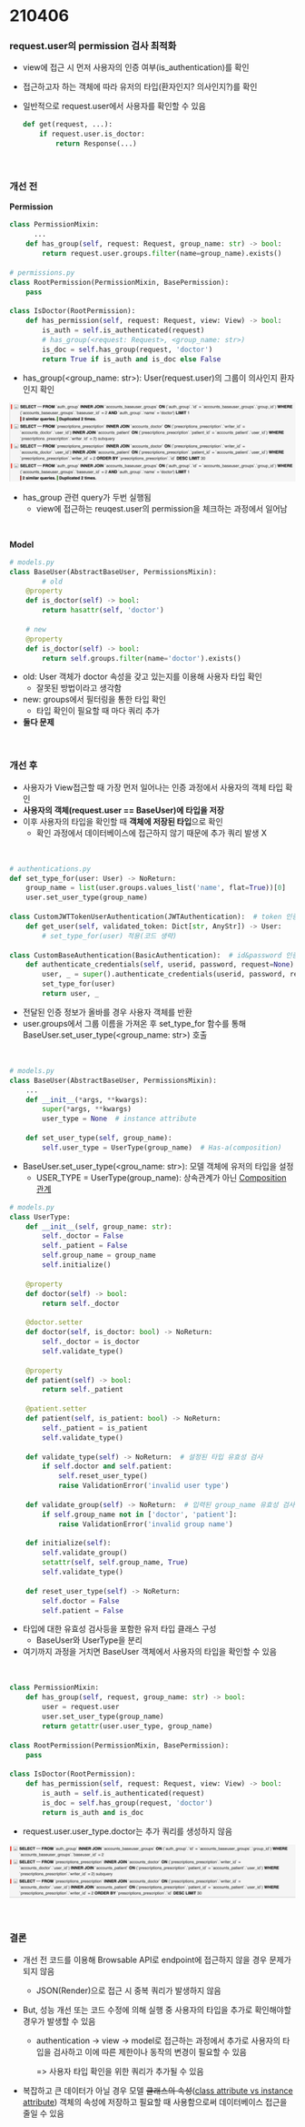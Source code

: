 # 210406

### request.user의 permission 검사 최적화

-   view에 접근 시 먼저 사용자의 인증 여부(is_authentication)를 확인

-   접근하고자 하는 객체에 따라 유저의 타입(환자인지? 의사인지?)를 확인

-   일반적으로 request.user에서 사용자를 확인할 수 있음

    ```python
    def get(request, ...):
        if request.user.is_doctor:
            return Response(...)
    ```

<br>

### 개선 전

**Permission**

```python
class PermissionMixin:
	  ...
    def has_group(self, request: Request, group_name: str) -> bool:
        return request.user.groups.filter(name=group_name).exists()

# permissions.py
class RootPermission(PermissionMixin, BasePermission):
    pass

class IsDoctor(RootPermission):
    def has_permission(self, request: Request, view: View) -> bool:
        is_auth = self.is_authenticated(request)
        # has_group(<request: Request>, <group_name: str>)
        is_doc = self.has_group(request, 'doctor') 
        return True if is_auth and is_doc else False
```

-   has_group(\<group_name: str\>): User(request.user)의 그룹이 의사인지 환자인지 확인

![image-20210406111950775](images/image-20210406111950775.png)

-   has_group 관련 query가 두번 실행됨
    -   view에 접근하는 reuqest.user의 permission을 체크하는 과정에서 일어남

<br>

**Model**

```python
# models.py
class BaseUser(AbstractBaseUser, PermissionsMixin):
		# old
    @property
    def is_doctor(self) -> bool:
        return hasattr(self, 'doctor')

    # new
    @property
    def is_doctor(self) -> bool:
        return self.groups.filter(name='doctor').exists()

```

-   old: User 객체가 doctor 속성을 갖고 있는지를 이용해 사용자 타입 확인
    -   잘못된 방법이라고 생각함
-   new: groups에서 필터링을 통한 타입 확인
    -   타입 확인이 필요할 때 마다 쿼리 추가
-   **둘다 문제**

<br>

### 개선 후  

-   사용자가 View접근할 때 가장 먼저 일어나는 인증 과정에서 사용자의 객체 타입 확인
-   **사용자의 객체(request.user == BaseUser)에 타입을 저장**
-   이후 사용자의 타입을 확인할 때 **객체에 저장된 타입**으로 확인
    -   확인 과정에서 데이터베이스에 접근하지 않기 때문에 추가 쿼리 발생 X

<br>

```python
# authentications.py
def set_type_for(user: User) -> NoReturn:
    group_name = list(user.groups.values_list('name', flat=True))[0]
    user.set_user_type(group_name)
    
class CustomJWTTokenUserAuthentication(JWTAuthentication):  # token 인증
    def get_user(self, validated_token: Dict[str, AnyStr]) -> User:
        # set_type_for(user) 적용(코드 생략)

class CustomBaseAuthentication(BasicAuthentication):  # id&password 인증
    def authenticate_credentials(self, userid, password, request=None):
        user, _ = super().authenticate_credentials(userid, password, request=request)
        set_type_for(user)
        return user, _
```

-   전달된 인증 정보가 올바를 경우 사용자 객체를 반환
-   user.groups에서 그룹 이름을 가져온 후 set_type_for 함수를 통해 BaseUser.set_user_type(\<group_name: str\>) 호출

<br>

```python
# models.py
class BaseUser(AbstractBaseUser, PermissionsMixin):
    ...
    def __init__(*args, **kwargs):
        super(*args, **kwargs)
        user_type = None  # instance attribute

    def set_user_type(self, group_name):
        self.user_type = UserType(group_name)  # Has-a(composition)
```

-   BaseUser.set_user_type(\<grou_name: str\>): 모델 객체에 유저의 타입을 설정
    -   USER_TYPE = UserType(group_name): 상속관계가 아닌 [Composition 관계](https://www.notion.so/navill/Fast-Campus-3-22-744d17941dad443cbf5b47b97337840c#1c5db2d0ffb3414b91005d7b4c1abdc4)

```python
# models.py
class UserType:
    def __init__(self, group_name: str):
        self._doctor = False
        self._patient = False
        self.group_name = group_name
        self.initialize()
        
    @property
    def doctor(self) -> bool:
        return self._doctor

    @doctor.setter
    def doctor(self, is_doctor: bool) -> NoReturn:
        self._doctor = is_doctor
        self.validate_type()

    @property
    def patient(self) -> bool:
        return self._patient

    @patient.setter
    def patient(self, is_patient: bool) -> NoReturn:
        self._patient = is_patient
        self.validate_type()

    def validate_type(self) -> NoReturn:  # 설정된 타입 유효성 검사
        if self.doctor and self.patient:
            self.reset_user_type()
            raise ValidationError('invalid user type')

    def validate_group(self) -> NoReturn:  # 입력된 group_name 유효성 검사
        if self.group_name not in ['doctor', 'patient']:
            raise ValidationError('invalid group name')

    def initialize(self):
        self.validate_group()
        setattr(self, self.group_name, True)
        self.validate_type()

    def reset_user_type(self) -> NoReturn:
        self.doctor = False
        self.patient = False
```

-   타입에 대한 유효성 검사등을 포함한 유저 타입 클래스 구성
    -   BaseUser와 UserType을 분리
-   여기까지 과정을 거치면 BaseUser 객체에서 사용자의 타입을 확인할 수 있음

<br>

```python
class PermissionMixin:
    def has_group(self, request, group_name: str) -> bool:
        user = request.user
        user.set_user_type(group_name)
        return getattr(user.user_type, group_name)

class RootPermission(PermissionMixin, BasePermission):
    pass
  
class IsDoctor(RootPermission):
    def has_permission(self, request: Request, view: View) -> bool:
        is_auth = self.is_authenticated(request)
        is_doc = self.has_group(request, 'doctor')
        return is_auth and is_doc
```

-   request.user.user_type.doctor는 추가 쿼리를 생성하지 않음

![image-20210406115358641](images/image-20210406115358641.png)

<br>

### 결론

-   개선 전 코드를 이용해 Browsable API로 endpoint에 접근하지 않을 경우 문제가 되지 않음

    -   JSON(Render)으로 접근 시 중복 쿼리가 발생하지 않음

-   But, 성능 개선 또는 코드 수정에 의해 실행 중 사용자의 타입을 추가로 확인해야할 경우가 발생할 수 있음

    -   authentication -> view -> model로 접근하는 과정에서 추가로 사용자의 타입을 검사하고 이에 따른 제한이나 동작의 변경이 필요할 수 있음 

        => 사용자 타입 확인을 위한 쿼리가 추가될 수 있음

-   복잡하고 큰 데이터가 아닐 경우 모델 ~~클래스의 속성~~([class attribute vs instance attribute](https://dzone.com/articles/python-class-attributes-vs-instance-attributes)) 객체의 속성에 저장하고 필요할 때 사용함으로써 데이터베이스 접근을 줄일 수 있음

    

